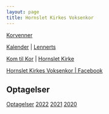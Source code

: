 ```yaml
---
layout: page
title: Hornslet Kirkes Voksenkor
---
```


[Korvenner](https://korvenner.dk)

[Kalender](http://www.lennerts.dk/v.htm) | 
[Lennerts](http://www.lennerts.dk)

[Kom til Kor](https://www.hornsletkirke.dk/det-sker-i-kirken/kor-for-alle-aldre) | 
[Hornslet Kirke](https://www.hornsletkirke.dk)

[Hornslet Kirkes Voksenkor | Facebook](https://www.facebook.com/groups/100733950042528)

Optagelser
----
[Optagelser](https://korvenner.dk/optagelser) 
[2022](https://korvenner.dk/optagelser/2022) 
[2021](https://korvenner.dk/optagelser/2021) 
[2020](https://korvenner.dk/optagelser/2020) 
